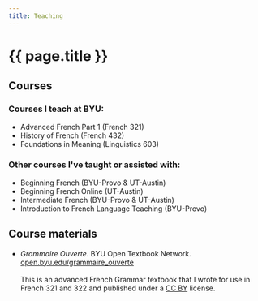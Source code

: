 ```yaml
---
title: Teaching
---
```


<h1>{{ page.title }}</h1>

## Courses

### Courses I teach at BYU:
* Advanced French Part 1 (French 321)
* History of French (French 432)
* Foundations in Meaning (Linguistics 603)

### Other courses I've taught or assisted with:
* Beginning French (BYU-Provo & UT-Austin)
* Beginning French Online (UT-Austin)
* Intermediate French (BYU-Provo & UT-Austin)
* Introduction to French Language Teaching (BYU-Provo)

## Course materials

* *Grammaire Ouverte*. BYU Open Textbook Network. [open.byu.edu/grammaire_ouverte](https://open.byu.edu/grammaire_ouverte)<br/><br/>This is an advanced French Grammar textbook that I wrote for use in French 321 and 322 and published under a [CC BY](https://creativecommons.org/licenses/by/4.0/) license.